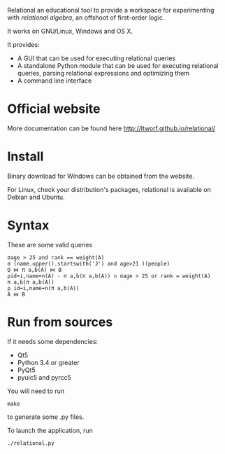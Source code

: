 Relational an educational tool to provide a workspace for experimenting with *relational* *algebra*, an offshoot of first-order logic.

It works on GNU/Linux, Windows and OS X.

It provides:
 * A GUI that can be used for executing relational queries
 * A standalone Python module that can be used for executing relational queries, parsing relational expressions and optimizing them
 * A command line interface


Official website
================

More documentation can be found here http://ltworf.github.io/relational/


Install
=======

Binary download for Windows can be obtained from the website.

For Linux, check your distribution's packages, relational is available on Debian and Ubuntu.


Syntax
======
These are some valid queries

```
σage > 25 and rank == weight(A)
σ (name.upper().startswith('J') and age>21 )(people)
Q ⋈ π a,b(A) ⋈ B
ρid➡i,name➡n(A) - π a,b(π a,b(A)) ∩ σage > 25 or rank = weight(A)
π a,b(π a,b(A))
ρ id➡i,name➡n(π a,b(A))
A ⋈ B
```


Run from sources
================
If it needs some dependencies:
 * Qt5
 * Python 3.4 or greater
 * PyQt5
 * pyuic5 and pyrcc5

You will need to run
```
make
```
to generate some .py files.

To launch the application, run

```
./relational.py
```
